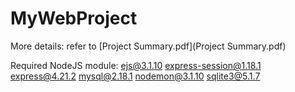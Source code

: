# MyWebProject

More details:
    refer to [Project Summary.pdf](Project Summary.pdf)

Required NodeJS module:
    ejs@3.1.10
    express-session@1.18.1
    express@4.21.2
    mysql@2.18.1
    nodemon@3.1.10
    sqlite3@5.1.7